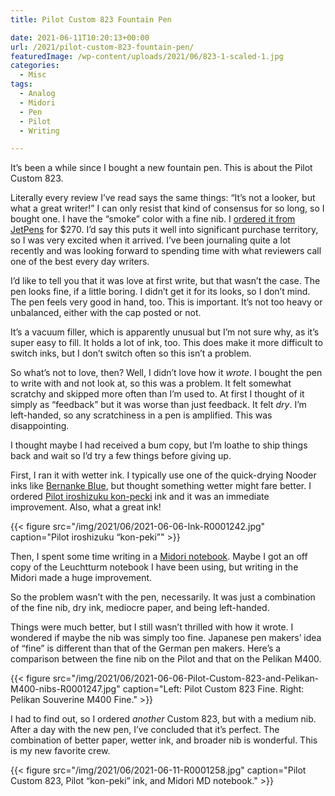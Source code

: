 ```yaml
---
title: Pilot Custom 823 Fountain Pen

date: 2021-06-11T10:20:13+00:00
url: /2021/pilot-custom-823-fountain-pen/
featuredImage: /wp-content/uploads/2021/06/823-1-scaled-1.jpg
categories:
  - Misc
tags:
  - Analog
  - Midori
  - Pen
  - Pilot
  - Writing

---
```

<!--kg-card-begin: html-->It’s been a while since I bought a new fountain pen. This is about the Pilot Custom 823.

Literally every review I’ve read says the same things: “It’s not a looker, but what a great writer!” I can only resist that kind of consensus for so long, so I bought one. I have the “smoke” color with a fine nib. I&nbsp;[ordered it from JetPens][1]&nbsp;for $270. I’d say this puts it well into significant purchase territory, so I was very excited when it arrived. I’ve been journaling quite a lot recently and was looking forward to spending time with what reviewers call one of the best every day writers.

I’d like to tell you that it was love at first write, but that wasn’t the case. The pen looks fine, if a little boring. I didn’t get it for its looks, so I don’t mind. The pen feels very good in hand, too. This is important. It’s not too heavy or unbalanced, either with the cap posted or not.

It’s a vacuum filler, which is apparently unusual but I’m not sure why, as it’s super easy to fill. It holds a lot of ink, too. This does make it more difficult to switch inks, but I don’t switch often so this isn&#8217;t a problem.

So what’s not to love, then? Well, I didn&#8217;t love how it&nbsp;_wrote_. I bought the pen to write with and not look at, so this was a problem. It felt somewhat scratchy and skipped more often than I&#8217;m used to. At first I thought of it simply as “feedback” but it was worse than just feedback. It felt&nbsp;_dry_. I’m left-handed, so any scratchiness in a pen is amplified. This was disappointing.

I thought maybe I had received a bum copy, but I’m loathe to ship things back and wait so I&#8217;d try a few things before giving up.

First, I ran it with wetter ink. I typically use one of the quick-drying Nooder inks like&nbsp;[Bernanke Blue][2], but thought something wetter might fare better. I ordered [Pilot iroshizuku kon-pecki][3] ink and it was an immediate improvement. Also, what a great ink!

{{< figure src="/img/2021/06/2021-06-06-Ink-R0001242.jpg" caption="Pilot iroshizuku &#8220;kon-peki&#8221;" >}}


Then, I spent some time writing in a [Midori notebook][4]. Maybe I got an off copy of the Leuchtturm notebook I have been using, but writing in the Midori made a huge improvement.

So the problem wasn&#8217;t with the pen, necessarily. It was just a combination of the fine nib, dry ink, mediocre paper, and being left-handed.

Things were much better, but I still wasn&#8217;t thrilled with how it wrote. I wondered if maybe the nib was simply too fine. Japanese pen makers&#8217; idea of &#8220;fine&#8221; is different than that of the German pen makers. Here&#8217;s a comparison between the fine nib on the Pilot and that on the Pelikan M400.

{{< figure src="/img/2021/06/2021-06-06-Pilot-Custom-823-and-Pelikan-M400-nibs-R0001247.jpg" caption="Left: Pilot Custom 823 Fine. Right: Pelikan Souverine M400 Fine." >}}



I had to find out, so I ordered _another_ Custom 823, but with a medium nib. After a day with the new pen, I&#8217;ve concluded that it&#8217;s perfect. The combination of better paper, wetter ink, and broader nib is wonderful. This is my new favorite crew.

{{< figure src="/img/2021/06/2021-06-11-R0001258.jpg" caption="Pilot Custom 823, Pilot &#8220;kon-peki&#8221; ink, and Midori MD notebook." >}}



 [1]: https://www.jetpens.com/Pilot-Custom-823-Fountain-Pen-Black-Body-Fine-Nib/pd/21024
 [2]: https://noodlersink.com/product/19067-bernanke-blue/
 [3]: https://www.jetpens.com/Pilot-Iroshizuku-Kon-peki-Ink-Deep-Azure-Blue-50-ml-Bottle/pd/3511?msclkid=2ab245d01fe4137b9da42513776f1417&utm_source=bing&utm_medium=cpc&utm_campaign=Product%20Ads(BSC)&utm_term=1100002029978&utm_content=Ad%20group%20%231
 [4]: https://www.midori-japan.co.jp/md/en/products/mdnote/